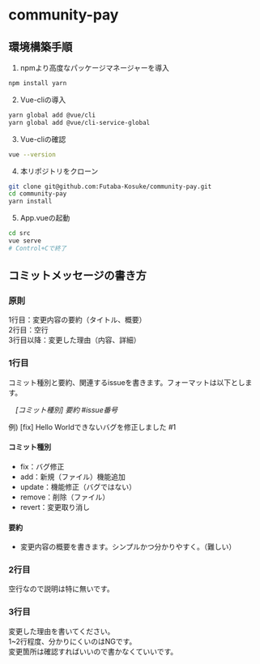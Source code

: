 # community-pay

## 環境構築手順

1. npmより高度なパッケージマネージャーを導入
```sh
npm install yarn
```

2. Vue-cliの導入
```sh
yarn global add @vue/cli
yarn global add @vue/cli-service-global
```

3. Vue-cliの確認
```sh
vue --version
```

4. 本リポジトリをクローン
```sh
git clone git@github.com:Futaba-Kosuke/community-pay.git
cd community-pay
yarn install
```

5. App.vueの起動
```sh
cd src
vue serve
# Control+Cで終了
```

## コミットメッセージの書き方
### 原則

1行目：変更内容の要約（タイトル、概要）  
2行目：空行  
3行目以降：変更した理由（内容、詳細）  

### 1行目
コミット種別と要約、関連するissueを書きます。フォーマットは以下とします。  

　*[コミット種別] 要約 #issue番号*

例) [fix] Hello Worldできないバグを修正しました #1

#### コミット種別
- fix：バグ修正
- add：新規（ファイル）機能追加
- update：機能修正（バグではない）
- remove：削除（ファイル）
- revert：変更取り消し

#### 要約
- 変更内容の概要を書きます。シンプルかつ分かりやすく。（難しい）

### 2行目

空行なので説明は特に無いです。

### 3行目

変更した理由を書いてください。  
1~2行程度、分かりにくいのはNGです。  
変更箇所は確認すればいいので書かなくていいです。  